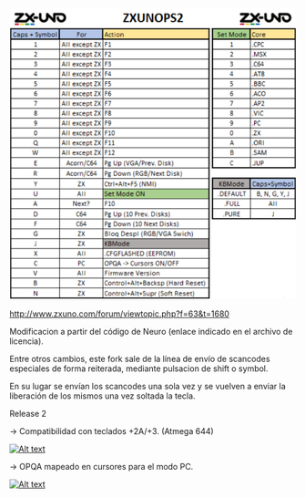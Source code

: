 ![alt text](zxunops2_v30.png "Combos")

http://www.zxuno.com/forum/viewtopic.php?f=63&t=1680

Modificacion a partir del código de Neuro (enlace indicado en el archivo de licencia).

Entre otros cambios, este fork sale de la línea de envío de scancodes especiales de forma reiterada, mediante pulsacion de shift o symbol. 

En su lugar se envían los scancodes una sola vez y se vuelven a enviar la liberación de los mismos una vez soltada la tecla.

Release 2

-> Compatibilidad con teclados +2A/+3. (Atmega 644)

[![Alt text](https://img.youtube.com/vi/WUbUbnqNGHQ/0.jpg)](https://www.youtube.com/watch?v=WUbUbnqNGHQ)

-> OPQA mapeado en cursores para el modo PC.

[![Alt text](https://img.youtube.com/vi/GBOXth72a-g/0.jpg)](https://www.youtube.com/watch?v=GBOXth72a-g)
